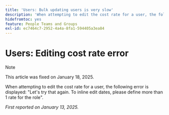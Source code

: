 ```yaml
---
title: 'Users: Bulk updating users is very slow'
description: 'When attempting to edit the cost rate for a user, the following error is displayed: "Lets try that again. To inline edit dates, please define more than 1 rate for the role".'
hidefromtoc: yes
feature: People Teams and Groups
exl-id: ec7464c7-2952-4a4a-8fa1-594405a3ea84
---
```

# Users: Editing cost rate error

>[!NOTE]
>
>This article was fixed on January 18, 2025.

When attempting to edit the cost rate for a user, the following error is displayed: "Let's try that again. To inline edit dates, please define more than 1 rate for the role".

_First reported on January 13, 2025._
